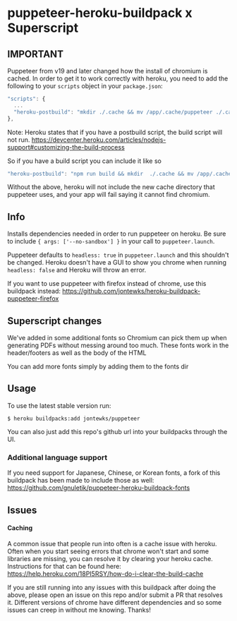 # puppeteer-heroku-buildpack x Superscript

## IMPORTANT

Puppeteer from v19 and later changed how the install of chromium is cached. In order to get it to work correctly with heroku, you need to add the following to your `scripts` object in your `package.json`:

```js
"scripts": {
  ...
  "heroku-postbuild": "mkdir ./.cache && mv /app/.cache/puppeteer ./.cache"
},
```

Note: Heroku states that if you have a postbuild script, the build script will not run. https://devcenter.heroku.com/articles/nodejs-support#customizing-the-build-process 

So if you have a build script you can include it like so

```js
"heroku-postbuild": "npm run build && mkdir  ./.cache && mv /app/.cache/puppeteer ./.cache"
```

Without the above, heroku will not include the new cache directory that puppeteer uses, and your app will fail saying it cannot find chromium.

## Info

Installs dependencies needed in order to run puppeteer on heroku. Be sure to include `{ args: ['--no-sandbox'] }` in your call to `puppeteer.launch`.

Puppeteer defaults to `headless: true` in `puppeteer.launch` and this shouldn't be changed. Heroku doesn't have a GUI to show you chrome when running `headless: false` and Heroku will throw an error.

If you want to use puppeteer with firefox instead of chrome, use this buildpack instead: https://github.com/jontewks/heroku-buildpack-puppeteer-firefox

## Superscript changes
We've added in some additional fonts so Chromium can pick them up when generating PDFs without messing around too much. These fonts work in the header/footers as well as the body of the HTML

You can add more fonts simply by adding them to the fonts dir

## Usage

To use the latest stable version run:

```sh-session
$ heroku buildpacks:add jontewks/puppeteer
```

You can also just add this repo's github url into your buildpacks through the UI.

### Additional language support

If you need support for Japanese, Chinese, or Korean fonts, a fork of this buildpack has been made to include those as well: https://github.com/gnuletik/puppeteer-heroku-buildpack-fonts

## Issues

#### Caching

A common issue that people run into often is a cache issue with heroku. Often when you start seeing errors that chrome won't start and some libraries are missing, you can resolve it by clearing your heroku cache. Instructions for that can be found here: https://help.heroku.com/18PI5RSY/how-do-i-clear-the-build-cache

If you are still running into any issues with this buildpack after doing the above, please open an issue on this repo and/or submit a PR that resolves it. Different versions of chrome have different dependencies and so some issues can creep in without me knowing. Thanks!
